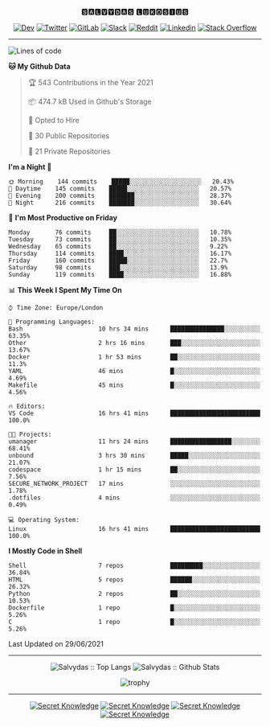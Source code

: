 <div align="center">
  
🆂🅰🅻🆅🆈🅳🅰🆂 🅻🆄🅺🅾🆂🅸🆄🆂 

  
[![Dev](https://img.shields.io/badge/-DEV-222222?style=flat-square&logo=dev.to&logoColor=white&link=https://dev.to/sso/)](https://dev.to/sso/)
[![Twitter](https://img.shields.io/badge/-Twitter-222222?style=flat-square&logo=twitter&logoColor=white&link=https://twitter.com/digital_wizz/)](https://twitter.com/digital_wizz/)
[![GitLab](https://img.shields.io/badge/-GitLab-222222?style=flat-square&logo=GitLab&logoColor=white&link=https://gitlab.com/ss-o/)](https://gitlab.com/ss-o/)
[![Slack](https://img.shields.io/badge/-Slack-222222?style=flat-square&logo=Slack&logoColor=white&link=https://digital-teams.slack.com/)](https://digital-teams.slack.com/)
[![Reddit](https://img.shields.io/badge/-Reddit-222222?style=flat-square&logo=Reddit&logoColor=white&link=https://https://www.reddit.com/user/ss-o/)](https://www.reddit.com/user/ss-o/)
[![Linkedin](https://img.shields.io/badge/-LinkedIn-222222?style=flat-square&logo=Linkedin&logoColor=white&link=https://www.linkedin.com/in/digital-clouds/)](https://www.linkedin.com/in/digital-clouds/)
[![Stack Overflow](https://img.shields.io/badge/-Stack%20Overflow-222222?style=flat-square&logo=stack-overflow&logoColor=white&link=https://stackoverflow.com/users/13893752/salvydas-lukosius)](https://stackoverflow.com/users/13893752/salvydas-lukosius)

</div>

---

<!--START_SECTION:waka-->
![Lines of code](https://img.shields.io/badge/From%20Hello%20World%20I%27ve%20Written-2.1%20million%20lines%20of%20code-blue)

**🐱 My Github Data** 

> 🏆 543 Contributions in the Year 2021
 > 
> 📦 474.7 kB Used in Github's Storage 
 > 
> 💼 Opted to Hire
 > 
> 📜 30 Public Repositories 
 > 
> 🔑 21 Private Repositories  
 > 
**I'm a Night 🦉** 

```text
🌞 Morning    144 commits    █████░░░░░░░░░░░░░░░░░░░░   20.43% 
🌆 Daytime    145 commits    █████░░░░░░░░░░░░░░░░░░░░   20.57% 
🌃 Evening    200 commits    ███████░░░░░░░░░░░░░░░░░░   28.37% 
🌙 Night      216 commits    ███████░░░░░░░░░░░░░░░░░░   30.64%

```
📅 **I'm Most Productive on Friday** 

```text
Monday       76 commits     ██░░░░░░░░░░░░░░░░░░░░░░░   10.78% 
Tuesday      73 commits     ██░░░░░░░░░░░░░░░░░░░░░░░   10.35% 
Wednesday    65 commits     ██░░░░░░░░░░░░░░░░░░░░░░░   9.22% 
Thursday     114 commits    ████░░░░░░░░░░░░░░░░░░░░░   16.17% 
Friday       160 commits    █████░░░░░░░░░░░░░░░░░░░░   22.7% 
Saturday     98 commits     ███░░░░░░░░░░░░░░░░░░░░░░   13.9% 
Sunday       119 commits    ████░░░░░░░░░░░░░░░░░░░░░   16.88%

```


📊 **This Week I Spent My Time On** 

```text
⌚︎ Time Zone: Europe/London

💬 Programming Languages: 
Bash                     10 hrs 34 mins      ███████████████░░░░░░░░░░   63.35% 
Other                    2 hrs 16 mins       ███░░░░░░░░░░░░░░░░░░░░░░   13.67% 
Docker                   1 hr 53 mins        ██░░░░░░░░░░░░░░░░░░░░░░░   11.3% 
YAML                     46 mins             █░░░░░░░░░░░░░░░░░░░░░░░░   4.69% 
Makefile                 45 mins             █░░░░░░░░░░░░░░░░░░░░░░░░   4.56%

🔥 Editors: 
VS Code                  16 hrs 41 mins      █████████████████████████   100.0%

🐱‍💻 Projects: 
umanager                 11 hrs 24 mins      █████████████████░░░░░░░░   68.41% 
unbound                  3 hrs 30 mins       █████░░░░░░░░░░░░░░░░░░░░   21.07% 
codespace                1 hr 15 mins        ██░░░░░░░░░░░░░░░░░░░░░░░   7.56% 
SECURE_NETWORK_PROJECT   17 mins             ░░░░░░░░░░░░░░░░░░░░░░░░░   1.78% 
.dotfiles                4 mins              ░░░░░░░░░░░░░░░░░░░░░░░░░   0.49%

💻 Operating System: 
Linux                    16 hrs 41 mins      █████████████████████████   100.0%

```

**I Mostly Code in Shell** 

```text
Shell                    7 repos             █████████░░░░░░░░░░░░░░░░   36.84% 
HTML                     5 repos             ██████░░░░░░░░░░░░░░░░░░░   26.32% 
Python                   2 repos             ██░░░░░░░░░░░░░░░░░░░░░░░   10.53% 
Dockerfile               1 repo              █░░░░░░░░░░░░░░░░░░░░░░░░   5.26% 
C                        1 repo              █░░░░░░░░░░░░░░░░░░░░░░░░   5.26%

```



 Last Updated on 29/06/2021
<!--END_SECTION:waka-->

---

<div align=center>

![Salvydas :: Top Langs](https://github-readme-stats.vercel.app/api/top-langs/?username=ss-o&langs_count=8&card_width=300&theme=blue-green&layout=compact)
![Salvydas :: Github Stats](https://github-readme-stats.vercel.app/api?username=ss-o&theme=blue-green&layout=compact&no-frame=true)
 
![trophy](https://github-profile-trophy.vercel.app/?username=ss-o&theme=darkhub&rank=SSS,SS,S,AAA,AA,A,B,C&no-frame=true)

---


[![Secret Knowledge](https://github-readme-stats.vercel.app/api/pin/?username=github&repo=government.github.com&card_width=150&theme=blue-green&layout=compact)](https://github.com/github/government.github.com)
[![Secret Knowledge](https://github-readme-stats.vercel.app/api/pin/?username=ss-o&repo=the-book-of-secret-knowledge&card_width=150&theme=blue-green&layout=compact)](https://github.com/ss-o/the-book-of-secret-knowledge)
[![Secret Knowledge](https://github-readme-stats.vercel.app/api/pin/?username=digital-clouds&repo=awesome-machine-learning&card_width=150&theme=blue-green)](https://github.com/digital-clouds/awesome-machine-learning)
[![Secret Knowledge](https://github-readme-stats.vercel.app/api/pin/?username=security-io&repo=shodan-eye&card_width=150&theme=blue-green)](https://github.com/security-io/shodan-eye)

</div>
